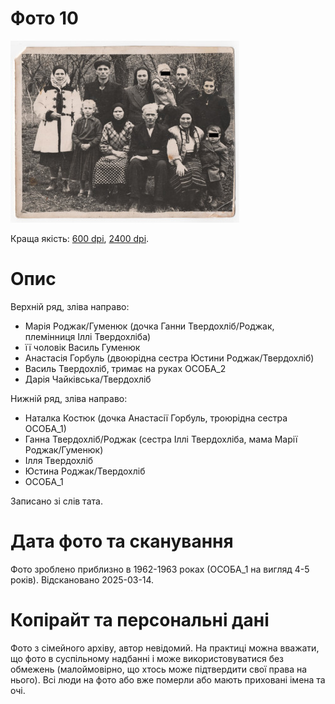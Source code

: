 # Фото 10 #

[<img src="photo_010_75_protected.jpg" />](https://drive.google.com/file/d/1aLnwi9drNxb_kk43ES9GC2TLPSvgTPGI/view)

Краща якість: [600 dpi](https://drive.google.com/file/d/1aLnwi9drNxb_kk43ES9GC2TLPSvgTPGI/view), [2400 dpi](https://drive.google.com/file/d/1vDXi9OsP8M2XT_07Rxw5Pu49dbRE3-Dm/view).

# Опис #

Верхній ряд, зліва направо:
- Марія Роджак/Гуменюк (дочка Ганни Твердохліб/Роджак, племінниця Іллі Твердохліба)
- її чоловік Василь Гуменюк
- Анастасія Горбуль (двоюрідна сестра Юстини Роджак/Твердохліб)
- Василь Твердохліб, тримає на руках ОСОБА_2
- Дарія Чайківська/Твердохліб

Нижній ряд, зліва направо:
- Наталка Костюк (дочка Анастасії Горбуль, троюрідна сестра ОСОБА_1)
- Ганна Твердохліб/Роджак (сестра Іллі Твердохліба, мама Марії Роджак/Гуменюк)
- Ілля Твердохліб
- Юстина Роджак/Твердохліб
- ОСОБА_1

Записано зі слів тата.

# Дата фото та сканування #

Фото зроблено приблизно в 1962-1963 роках (ОСОБА_1 на вигляд 4-5 років). Відскановано 2025-03-14.

# Копірайт та персональні дані #

Фото з сімейного архіву, автор невідомий. На практиці можна вважати, що фото в суспільному надбанні і може використовуватися без обмежень (малоймовірно, що хтось може підтвердити свої права на нього). Всі люди на фото або вже померли або мають приховані імена та очі.
